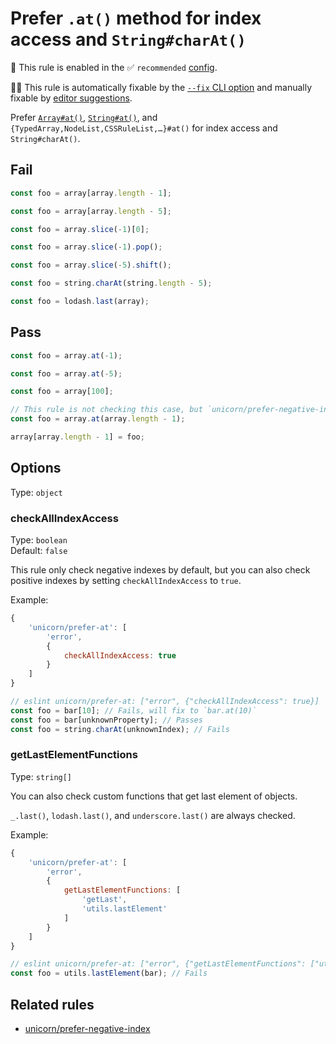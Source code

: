 # Prefer `.at()` method for index access and `String#charAt()`

💼 This rule is enabled in the ✅ `recommended` [config](https://github.com/sindresorhus/eslint-plugin-unicorn#preset-configs).

🔧💡 This rule is automatically fixable by the [`--fix` CLI option](https://eslint.org/docs/latest/user-guide/command-line-interface#--fix) and manually fixable by [editor suggestions](https://eslint.org/docs/developer-guide/working-with-rules#providing-suggestions).

<!-- end auto-generated rule header -->
<!-- Do not manually modify this header. Run: `npm run fix:eslint-docs` -->

Prefer [`Array#at()`](https://developer.mozilla.org/en-US/docs/Web/JavaScript/Reference/Global_Objects/Array/at), [`String#at()`](https://developer.mozilla.org/en-US/docs/Web/JavaScript/Reference/Global_Objects/String/at), and `{TypedArray,NodeList,CSSRuleList,…}#at()` for index access and `String#charAt()`.

## Fail

```js
const foo = array[array.length - 1];
```

```js
const foo = array[array.length - 5];
```

```js
const foo = array.slice(-1)[0];
```

```js
const foo = array.slice(-1).pop();
```

```js
const foo = array.slice(-5).shift();
```

```js
const foo = string.charAt(string.length - 5);
```

```js
const foo = lodash.last(array);
```

## Pass

```js
const foo = array.at(-1);
```

```js
const foo = array.at(-5);
```

```js
const foo = array[100];
```

```js
// This rule is not checking this case, but `unicorn/prefer-negative-index` rule will fix it.
const foo = array.at(array.length - 1);
```

```js
array[array.length - 1] = foo;
```

## Options

Type: `object`

### checkAllIndexAccess

Type: `boolean`\
Default: `false`

This rule only check negative indexes by default, but you can also check positive indexes by setting `checkAllIndexAccess` to `true`.

Example:

```js
{
	'unicorn/prefer-at': [
		'error',
		{
			checkAllIndexAccess: true
		}
	]
}
```

```js
// eslint unicorn/prefer-at: ["error", {"checkAllIndexAccess": true}]
const foo = bar[10]; // Fails, will fix to `bar.at(10)`
const foo = bar[unknownProperty]; // Passes
const foo = string.charAt(unknownIndex); // Fails
```

### getLastElementFunctions

Type: `string[]`

You can also check custom functions that get last element of objects.

`_.last()`, `lodash.last()`, and `underscore.last()` are always checked.

Example:

```js
{
	'unicorn/prefer-at': [
		'error',
		{
			getLastElementFunctions: [
				'getLast',
				'utils.lastElement'
			]
		}
	]
}
```

```js
// eslint unicorn/prefer-at: ["error", {"getLastElementFunctions": ["utils.lastElement"]}]
const foo = utils.lastElement(bar); // Fails
```

## Related rules

- [unicorn/prefer-negative-index](./prefer-negative-index.md)
